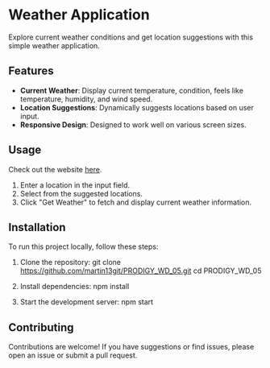# Weather Application

Explore current weather conditions and get location suggestions with this simple weather application.

## Features

- **Current Weather**: Display current temperature, condition, feels like temperature, humidity, and wind speed.
- **Location Suggestions**: Dynamically suggests locations based on user input.
- **Responsive Design**: Designed to work well on various screen sizes.

## Usage

Check out the website [here](https://martin13git.github.io/PRODIGY_WD_05/).
1. Enter a location in the input field.
2. Select from the suggested locations.
3. Click "Get Weather" to fetch and display current weather information.

## Installation

To run this project locally, follow these steps:

1. Clone the repository:
    git clone https://github.com/martin13git/PRODIGY_WD_05.git
    cd PRODIGY_WD_05

2. Install dependencies:
    npm install

3. Start the development server:
    npm start


## Contributing

Contributions are welcome! If you have suggestions or find issues, please open an issue or submit a pull request.
